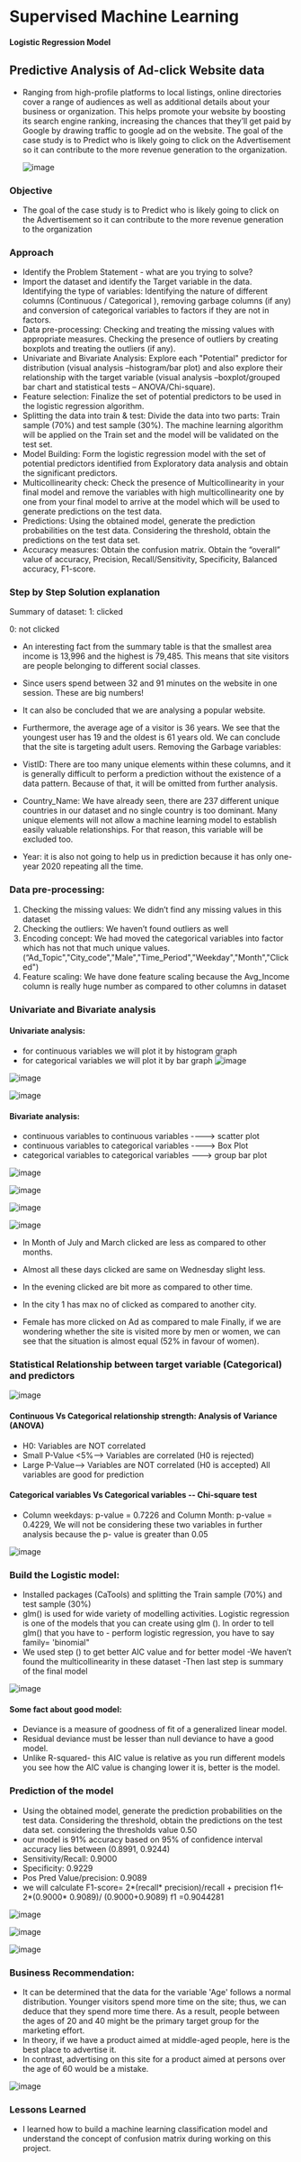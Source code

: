 # Supervised Machine Learning
 #### Logistic Regression Model 

## Predictive Analysis of Ad-click Website data
- Ranging from high-profile platforms to local listings, online directories cover a range of audiences as well as additional details about your business or organization. This     helps promote your website by boosting its search engine ranking, increasing the chances that they’ll get paid by Google by drawing traffic to google ad on the website. The     goal of the case study is to Predict who is likely going to click on the Advertisement so it can contribute to the more revenue generation to the organization.
  
  ![image](https://user-images.githubusercontent.com/86415241/132979835-9cf8f22b-42a7-4fc7-b624-366a704b0c07.png)


### Objective
- The goal of the case study is to Predict who is likely going to click on the Advertisement so it can contribute to the more revenue generation to the organization

### Approach
- Identify the Problem Statement - what are you trying to solve?
- Import the dataset and identify the Target variable in the data. Identifying the type of variables: Identifying the nature of different columns (Continuous / Categorical ),     removing garbage columns (if any) and conversion of categorical variables to factors if they are not in factors.
- Data pre-processing: Checking and treating the missing values with appropriate measures. Checking the presence of outliers by creating boxplots and treating the outliers (if any).
- Univariate and Bivariate Analysis: Explore each "Potential" predictor for distribution (visual analysis –histogram/bar plot) and also explore their relationship with the       target variable (visual analysis –boxplot/grouped bar chart and statistical tests – ANOVA/Chi-square).
- Feature selection: Finalize the set of potential predictors to be used in the logistic regression algorithm.
- Splitting the data into train & test: Divide the data into two parts: Train sample (70%) and test sample (30%). The machine learning algorithm will be applied on the Train     set and the model will be validated on the test set.
- Model Building: Form the logistic regression model with the set of potential predictors identified from Exploratory data analysis and obtain the significant predictors.
- Multicollinearity check: Check the presence of Multicollinearity in your final model and remove the variables with high multicollinearity one by one from your final model to   arrive at the model which will be used to generate predictions on the test data.
- Predictions: Using the obtained model, generate the prediction probabilities on the test data. Considering the threshold, obtain the predictions on the test data set.
- Accuracy measures: Obtain the confusion matrix. Obtain the “overall” value of accuracy, Precision, Recall/Sensitivity, Specificity, Balanced accuracy, F1-score.

### Step by Step Solution explanation
Summary of dataset:
1: clicked

0: not clicked
- An interesting fact from the summary table is that the smallest area income is 13,996 and the highest is 79,485. This means that site visitors are people belonging to           different social classes.
- Since users spend between 32 and 91 minutes on the website in one session. These are big numbers!
- It can also be concluded that we are analysing a popular website.
- Furthermore, the average age of a visitor is 36 years. We see that the youngest user has 19 and the oldest is 61 years old. We can conclude that the site is targeting adult     users. Removing the Garbage variables:

- VistID: There are too many unique elements within these columns, and it is generally difficult to perform a prediction without the existence of a data pattern. Because of       that, it will be omitted from further analysis.

- Country_Name: We have already seen, there are 237 different unique countries in our dataset and no single country is too dominant. Many unique elements will not allow a         machine learning model to establish easily valuable relationships. For that reason, this variable will be excluded too.

- Year: it is also not going to help us in prediction because it has only one-year 2020 repeating all the time.

### Data pre-processing:
1. Checking the missing values: We didn’t find any missing values in this dataset
2. Checking the outliers: We haven’t found outliers as well
3. Encoding concept: We had moved the categorical variables into factor which has not that much unique values.                                                                      (“Ad_Topic","City_code","Male","Time_Period","Weekday","Month","Clicked")
4. Feature scaling: We have done feature scaling because the Avg_Income column is really huge number as compared to other columns in dataset

### Univariate and Bivariate analysis
#### Univariate analysis:
- for continuous variables we will plot it by histogram graph
- for categorical variables we will plot it by bar graph
![image](https://user-images.githubusercontent.com/86415241/132979157-a4aabade-78c7-434f-918d-6704f400c8fd.png)

![image](https://user-images.githubusercontent.com/86415241/132979164-e7486514-c836-4f00-ac1b-ef720ad35450.png)

![image](https://user-images.githubusercontent.com/86415241/132979168-150a0712-72c4-4856-a278-0749f27a442d.png)


#### Bivariate analysis:
- continuous variables to continuous variables ----> scatter plot
- continuous variables to categorical variables ----> Box Plot
- categorical variables to categorical variables ---> group bar plot

![image](https://user-images.githubusercontent.com/86415241/132979178-b54c2005-4af2-492a-a5f4-7d2aa506083f.png)

![image](https://user-images.githubusercontent.com/86415241/132979186-20682aef-4437-4956-94bd-2ec72c217d3e.png)

![image](https://user-images.githubusercontent.com/86415241/132979193-f5ca8cd2-0f5b-481d-961e-2cfe7526f15b.png)

![image](https://user-images.githubusercontent.com/86415241/132979201-68666042-eeee-4741-b5ec-aa82092e85b9.png)


- In Month of July and March clicked are less as compared to other months.

- Almost all these days clicked are same on Wednesday slight less.

- In the evening clicked are bit more as compared to other time.

- In the city 1 has max no of clicked as compared to another city.

- Female has more clicked on Ad as compared to male Finally, if we are wondering whether the site is visited more by men or women, we can see that the situation is almost equal (52% in favour of women).

### Statistical Relationship between target variable (Categorical) and predictors

![image](https://user-images.githubusercontent.com/86415241/132979211-bb8b85d3-e212-4b92-9bd3-7c9e2f43f01e.png)

#### Continuous Vs Categorical relationship strength: Analysis of Variance (ANOVA)
- H0: Variables are NOT correlated
- Small P-Value <5%--> Variables are correlated (H0 is rejected)
- Large P-Value--> Variables are NOT correlated (H0 is accepted) All variables are good for prediction
#### Categorical variables Vs Categorical variables -- Chi-square test
- Column weekdays: p-value = 0.7226 and Column Month: p-value = 0.4229, We will not be considering these two variables in further analysis because the p- value is greater than   0.05

![image](https://user-images.githubusercontent.com/86415241/132979229-bfae2f60-36a6-4080-a815-6bace6706f6a.png)

### Build the Logistic model:
- Installed packages (CaTools) and splitting the Train sample (70%) and test sample (30%)
- glm() is used for wide variety of modelling activities. Logistic regression is one of the models that you can create using glm (). In order to tell glm() that you have to -     perform logistic regression, you have to say family= 'binomial"
- We used step () to get better AIC value and for better model
-We haven’t found the multicollinearity in these dataset
-Then last step is summary of the final model

![image](https://user-images.githubusercontent.com/86415241/132979244-58b23874-6f42-473b-9c71-f282ca7f20ce.png)

#### Some fact about good model:
- Deviance is a measure of goodness of fit of a generalized linear model.
- Residual deviance must be lesser than null deviance to have a good model.
- Unlike R-squared- this AIC value is relative as you run different models you see how the AIC value is changing lower it is, better is the model.


### Prediction of the model
- Using the obtained model, generate the prediction probabilities on the test data. Considering the threshold, obtain the predictions on the test data set.
  considering the thresholds value 0.50
- our model is 91% accuracy based on 95% of confidence interval accuracy lies between (0.8991, 0.9244)
- Sensitivity/Recall: 0.9000
- Specificity: 0.9229
- Pos Pred Value/precision: 0.9089
- we will calculate F1-score= 2*(recall* precision)/recall + precision
  f1<- 2*(0.9000* 0.9089)/ (0.9000+0.9089)
  f1 =0.9044281
 
 ![image](https://user-images.githubusercontent.com/86415241/132979254-22bea3f6-7587-466b-b3c3-cb04db129b9b.png)
 
 ![image](https://user-images.githubusercontent.com/86415241/132979271-63148c40-c6ac-49be-a982-39b6e6e30867.png)


![image](https://user-images.githubusercontent.com/86415241/132979291-c4aae55b-e4fa-4fd3-a61e-672d395e49e8.png)



### Business Recommendation:
- It can be determined that the data for the variable 'Age' follows a normal distribution. Younger visitors spend more time on the site; thus, we can deduce that they spend       more time there. As a result, people between the ages of 20 and 40 might be the primary target group for the marketing effort.
- In theory, if we have a product aimed at middle-aged people, here is the best place to advertise it.
- In contrast, advertising on this site for a product aimed at persons over the age of 60 would be a mistake.

![image](https://user-images.githubusercontent.com/86415241/132979302-70c51949-3a0d-404f-a49d-e7c3638c87ed.png)

### Lessons Learned
- I learned how to build a machine learning classification model and understand the concept of confusion matrix during working on this project.





